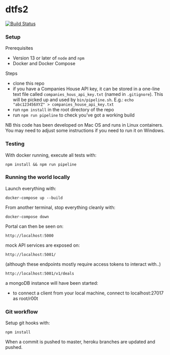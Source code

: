# dtfs2

[![Build Status](https://dev.azure.com/sysdevukef/DTFS/_apis/build/status/notbinary.dtfs2?branchName=master)](https://dev.azure.com/sysdevukef/DTFS/_build/latest?definitionId=45&branchName=master)

### Setup

Prerequisites

 * Version 13 or later of `node` and `npm`
 * Docker and Docker Compose

Steps

 * clone this repo
 * if you have a Companies House API key, it can be stored in a one-line text file called `companies_hous_api_key.txt` (named in `.gitignore`). This will be picked up and used by `bin/pipeline.sh`. E.g.: `echo "abc123456XYZ" > companies_house_api_key.txt`
 * run `npm install` in the root directory of the repo
 * run `npm run pipeline` to check you've got a working build

NB this code has been developed on Mac OS and runs in Linux containers. You may need to adjust some instructions if you need to run it on Windows.

### Testing

With docker running, execute all tests with:
```
npm install && npm run pipeline
```

### Running the world locally

Launch everything with:
```
docker-compose up --build
```

From another terminal, stop everything cleanly with:
```
docker-compose down
```

Portal can then be seen on:
```
http://localhost:5000
```

mock API services are exposed on:
```
http://localhost:5001/
```
(although these endpoints mostly require access tokens to interact with..)
```
http://localhost:5001/v1/deals
```

a mongoDB instance will have been started:
* to connect a client from your local machine, connect to localhost:27017 as root/r00t


### Git workflow

Setup git hooks with:
```
npm install
```

When a commit is pushed to master, heroku branches are updated and pushed.
